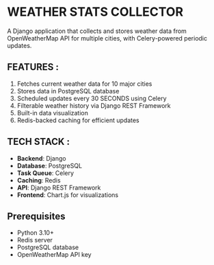# WEATHER STATS COLLECTOR

A Django application that collects and stores weather data from OpenWeatherMap API for multiple cities, with Celery-powered periodic updates.

## FEATURES :

1. Fetches current weather data for 10 major cities
2. Stores data in PostgreSQL database
3. Scheduled updates every 30 SECONDS using Celery
4. Filterable weather history via Django REST Framework
5. Built-in data visualization
6. Redis-backed caching for efficient updates

## TECH STACK : 

- **Backend**: Django
- **Database**: PostgreSQL
- **Task Queue**: Celery 
- **Caching**: Redis
- **API**: Django REST Framework
- **Frontend**: Chart.js for visualizations

## Prerequisites

- Python 3.10+
- Redis server
- PostgreSQL database
- OpenWeatherMap API key